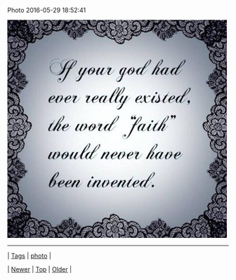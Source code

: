 <!--
title: Photo 2016-05-29 18
date: 2020-06-28T15:27:00.117Z
tags: photo
-->


Photo 2016-05-29 18:52:41

![](145113261699-0.jpg)

<!--BOTTOM-POST-NAVIGATION-->
---

| [Tags](tags.md) | [photo](tag-photo.md) |

| [Newer](145013713823.md) | [Top](index.md) | [Older](145118868179.md) |